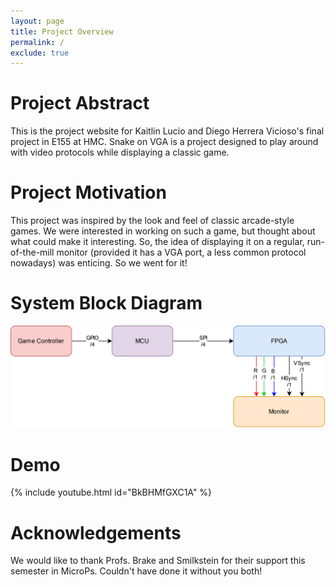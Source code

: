 ```yaml
---
layout: page
title: Project Overview
permalink: /
exclude: true
---
```


# Project Abstract
This is the project website for Kaitlin Lucio and Diego Herrera Vicioso's final project in E155 at HMC. 
Snake on VGA is a project designed to play around with video protocols while displaying a classic game.

# Project Motivation
This project was inspired by the look and feel of classic arcade-style games. We were interested in working on such a game,
but thought about what could make it interesting. So, the idea of displaying it on a regular, run-of-the-mill monitor (provided it has a VGA port, a less common protocol nowadays) was enticing. So we went for it!

# System Block Diagram

![Overall Block Diagram](./assets/img/overall_block_diagram.png)

# Demo
{% include youtube.html id="BkBHMfGXC1A" %}


# Acknowledgements
We would like to thank Profs. Brake and Smilkstein for their support this semester in MicroPs. Couldn't have done it without you both!




